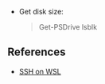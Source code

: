 
- Get disk size:
	> Get-PSDrive
	> lsblk


## References

- [SSH on WSL](https://www.illuminiastudios.com/dev-diaries/ssh-on-windows-subsystem-for-linux/)
